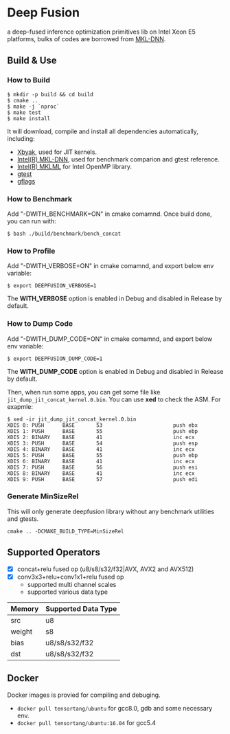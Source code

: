 # Deep Fusion
a deep-fused inference optimization primitives lib on Intel Xeon E5 platforms, bulks of codes are borrowed from [MKL-DNN](https://github.com/intel/mkl-dnn).

## Build & Use
### How to Build
```shell
$ mkdir -p build && cd build
$ cmake ..
$ make -j `nproc`
$ make test
$ make install
```
It will download, compile and install all dependencies automatically, including:
- [Xbyak](https://github.com/herumi/xbyak), used for JIT kernels.
- [Intel(R) MKL-DNN](https://github.com/intel/mkl-dnn), used for benchmark comparion and gtest reference.
- [Intel(R) MKLML](https://github.com/intel/mkl-dnn/releases/download/v0.13/mklml_lnx_2018.0.2.20180127.tgz) for Intel OpenMP library.
- [gtest](https://github.com/google/googletest)
- [gflags](https://github.com/gflags/gflags)

### How to Benchmark
Add "-DWITH_BENCHMARK=ON" in cmake comamnd. Once build done, you can run with:
```shell
$ bash ./build/benchmark/bench_concat
```

### How to Profile
Add "-DWITH_VERBOSE=ON" in cmake comamnd, and export below env variable:
```shell
$ export DEEPFUSION_VERBOSE=1
```
The **WITH_VERBOSE** option is enabled in Debug and disabled in Release by default.

### How to Dump Code
Add "-DWITH_DUMP_CODE=ON" in cmake comamnd, and export below env variable:
```shell
$ export DEEPFUSION_DUMP_CODE=1
```
The **WITH_DUMP_CODE** option is enabled in Debug and disabled in Release by default.

Then, when run some apps, you can get some file like `jit_dump_jit_concat_kernel.0.bin`. You can use **xed** to check the ASM. For exapmle:
```
$ xed -ir jit_dump_jit_concat_kernel.0.bin
XDIS 0: PUSH      BASE       53                       push ebx
XDIS 1: PUSH      BASE       55                       push ebp
XDIS 2: BINARY    BASE       41                       inc ecx
XDIS 3: PUSH      BASE       54                       push esp
XDIS 4: BINARY    BASE       41                       inc ecx
XDIS 5: PUSH      BASE       55                       push ebp
XDIS 6: BINARY    BASE       41                       inc ecx
XDIS 7: PUSH      BASE       56                       push esi
XDIS 8: BINARY    BASE       41                       inc ecx
XDIS 9: PUSH      BASE       57                       push edi
```

### Generate MinSizeRel
This will only generate deepfusion library without any benchmark utilities and gtests. 
``` shell
cmake .. -DCMAKE_BUILD_TYPE=MinSizeRel
```

## Supported Operators
 - [x] concat+relu fused op (u8/s8/s32/f32|AVX, AVX2 and AVX512)
 - [x] conv3x3+relu+conv1x1+relu fused op
   - supported multi channel scales
   - supported various data type

| Memory | Supported Data Type |
|---|--- |
| src | u8 |
| weight | s8 |
| bias | u8/s8/s32/f32 |
| dst | u8/s8/s32/f32 |

## Docker
Docker images is provied for compiling and debuging.
 - `docker pull tensortang/ubuntu` for gcc8.0, gdb and some necessary env.
 - `docker pull tensortang/ubuntu:16.04` for gcc5.4
